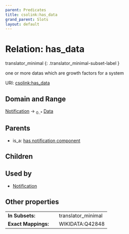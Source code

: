 ```yaml
---
parent: Predicates
title: csolink:has_data
grand_parent: Slots
layout: default
---
```


# Relation: has_data

translator_minimal
{: .translator_minimal-subset-label }


one or more datas which are growth factors for a system

URI: [csolink:has_data](https://w3id.org/csolink/vocab/has_data)

## Domain and Range

[Notification](Notification.md) ->  <sub>0..*</sub> [Data](Data.md)

## Parents

 *  is_a: [has notification component](has_notification_component.md)

## Children


## Used by

 * [Notification](Notification.md)

## Other properties

|  |  |  |
| --- | --- | --- |
| **In Subsets:** | | translator_minimal |
| **Exact Mappings:** | | WIKIDATA:Q42848 |

